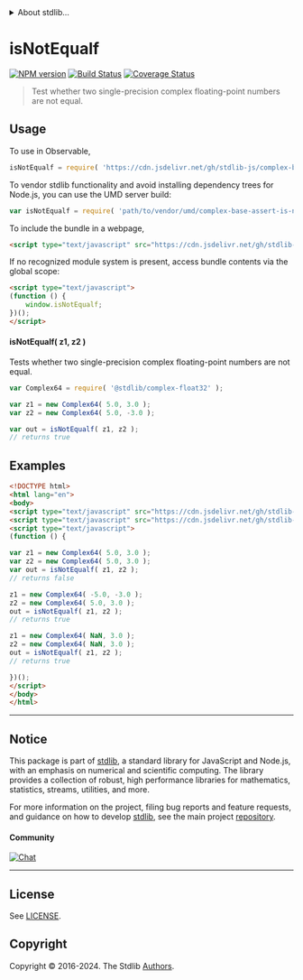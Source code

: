 <!--

@license Apache-2.0

Copyright (c) 2024 The Stdlib Authors.

Licensed under the Apache License, Version 2.0 (the "License");
you may not use this file except in compliance with the License.
You may obtain a copy of the License at

   http://www.apache.org/licenses/LICENSE-2.0

Unless required by applicable law or agreed to in writing, software
distributed under the License is distributed on an "AS IS" BASIS,
WITHOUT WARRANTIES OR CONDITIONS OF ANY KIND, either express or implied.
See the License for the specific language governing permissions and
limitations under the License.

-->


<details>
  <summary>
    About stdlib...
  </summary>
  <p>We believe in a future in which the web is a preferred environment for numerical computation. To help realize this future, we've built stdlib. stdlib is a standard library, with an emphasis on numerical and scientific computation, written in JavaScript (and C) for execution in browsers and in Node.js.</p>
  <p>The library is fully decomposable, being architected in such a way that you can swap out and mix and match APIs and functionality to cater to your exact preferences and use cases.</p>
  <p>When you use stdlib, you can be absolutely certain that you are using the most thorough, rigorous, well-written, studied, documented, tested, measured, and high-quality code out there.</p>
  <p>To join us in bringing numerical computing to the web, get started by checking us out on <a href="https://github.com/stdlib-js/stdlib">GitHub</a>, and please consider <a href="https://opencollective.com/stdlib">financially supporting stdlib</a>. We greatly appreciate your continued support!</p>
</details>

# isNotEqualf

[![NPM version][npm-image]][npm-url] [![Build Status][test-image]][test-url] [![Coverage Status][coverage-image]][coverage-url] <!-- [![dependencies][dependencies-image]][dependencies-url] -->

> Test whether two single-precision complex floating-point numbers are not equal.

<!-- Section to include introductory text. Make sure to keep an empty line after the intro `section` element and another before the `/section` close. -->

<section class="intro">

</section>

<!-- /.intro -->

<!-- Package usage documentation. -->



<section class="usage">

## Usage

To use in Observable,

```javascript
isNotEqualf = require( 'https://cdn.jsdelivr.net/gh/stdlib-js/complex-base-assert-is-not-equalf@umd/browser.js' )
```

To vendor stdlib functionality and avoid installing dependency trees for Node.js, you can use the UMD server build:

```javascript
var isNotEqualf = require( 'path/to/vendor/umd/complex-base-assert-is-not-equalf/index.js' )
```

To include the bundle in a webpage,

```html
<script type="text/javascript" src="https://cdn.jsdelivr.net/gh/stdlib-js/complex-base-assert-is-not-equalf@umd/browser.js"></script>
```

If no recognized module system is present, access bundle contents via the global scope:

```html
<script type="text/javascript">
(function () {
    window.isNotEqualf;
})();
</script>
```

#### isNotEqualf( z1, z2 )

Tests whether two single-precision complex floating-point numbers are not equal.

```javascript
var Complex64 = require( '@stdlib/complex-float32' );

var z1 = new Complex64( 5.0, 3.0 );
var z2 = new Complex64( 5.0, -3.0 );

var out = isNotEqualf( z1, z2 );
// returns true
```

</section>

<!-- /.usage -->

<!-- Package usage notes. Make sure to keep an empty line after the `section` element and another before the `/section` close. -->

<section class="notes">

</section>

<!-- /.notes -->

<!-- Package usage examples. -->

<section class="examples">

## Examples

<!-- eslint no-undef: "error" -->

```html
<!DOCTYPE html>
<html lang="en">
<body>
<script type="text/javascript" src="https://cdn.jsdelivr.net/gh/stdlib-js/complex-float32@umd/browser.js"></script>
<script type="text/javascript" src="https://cdn.jsdelivr.net/gh/stdlib-js/complex-base-assert-is-not-equalf@umd/browser.js"></script>
<script type="text/javascript">
(function () {

var z1 = new Complex64( 5.0, 3.0 );
var z2 = new Complex64( 5.0, 3.0 );
var out = isNotEqualf( z1, z2 );
// returns false

z1 = new Complex64( -5.0, -3.0 );
z2 = new Complex64( 5.0, 3.0 );
out = isNotEqualf( z1, z2 );
// returns true

z1 = new Complex64( NaN, 3.0 );
z2 = new Complex64( NaN, 3.0 );
out = isNotEqualf( z1, z2 );
// returns true

})();
</script>
</body>
</html>
```

</section>

<!-- /.examples -->

<!-- C interface documentation. -->



<!-- Section to include cited references. If references are included, add a horizontal rule *before* the section. Make sure to keep an empty line after the `section` element and another before the `/section` close. -->

<section class="references">

</section>

<!-- /.references -->

<!-- Section for related `stdlib` packages. Do not manually edit this section, as it is automatically populated. -->

<section class="related">

</section>

<!-- /.related -->

<!-- Section for all links. Make sure to keep an empty line after the `section` element and another before the `/section` close. -->


<section class="main-repo" >

* * *

## Notice

This package is part of [stdlib][stdlib], a standard library for JavaScript and Node.js, with an emphasis on numerical and scientific computing. The library provides a collection of robust, high performance libraries for mathematics, statistics, streams, utilities, and more.

For more information on the project, filing bug reports and feature requests, and guidance on how to develop [stdlib][stdlib], see the main project [repository][stdlib].

#### Community

[![Chat][chat-image]][chat-url]

---

## License

See [LICENSE][stdlib-license].


## Copyright

Copyright &copy; 2016-2024. The Stdlib [Authors][stdlib-authors].

</section>

<!-- /.stdlib -->

<!-- Section for all links. Make sure to keep an empty line after the `section` element and another before the `/section` close. -->

<section class="links">

[npm-image]: http://img.shields.io/npm/v/@stdlib/complex-base-assert-is-not-equalf.svg
[npm-url]: https://npmjs.org/package/@stdlib/complex-base-assert-is-not-equalf

[test-image]: https://github.com/stdlib-js/complex-base-assert-is-not-equalf/actions/workflows/test.yml/badge.svg?branch=main
[test-url]: https://github.com/stdlib-js/complex-base-assert-is-not-equalf/actions/workflows/test.yml?query=branch:main

[coverage-image]: https://img.shields.io/codecov/c/github/stdlib-js/complex-base-assert-is-not-equalf/main.svg
[coverage-url]: https://codecov.io/github/stdlib-js/complex-base-assert-is-not-equalf?branch=main

<!--

[dependencies-image]: https://img.shields.io/david/stdlib-js/complex-base-assert-is-not-equalf.svg
[dependencies-url]: https://david-dm.org/stdlib-js/complex-base-assert-is-not-equalf/main

-->

[chat-image]: https://img.shields.io/gitter/room/stdlib-js/stdlib.svg
[chat-url]: https://app.gitter.im/#/room/#stdlib-js_stdlib:gitter.im

[stdlib]: https://github.com/stdlib-js/stdlib

[stdlib-authors]: https://github.com/stdlib-js/stdlib/graphs/contributors

[umd]: https://github.com/umdjs/umd
[es-module]: https://developer.mozilla.org/en-US/docs/Web/JavaScript/Guide/Modules

[deno-url]: https://github.com/stdlib-js/complex-base-assert-is-not-equalf/tree/deno
[deno-readme]: https://github.com/stdlib-js/complex-base-assert-is-not-equalf/blob/deno/README.md
[umd-url]: https://github.com/stdlib-js/complex-base-assert-is-not-equalf/tree/umd
[umd-readme]: https://github.com/stdlib-js/complex-base-assert-is-not-equalf/blob/umd/README.md
[esm-url]: https://github.com/stdlib-js/complex-base-assert-is-not-equalf/tree/esm
[esm-readme]: https://github.com/stdlib-js/complex-base-assert-is-not-equalf/blob/esm/README.md
[branches-url]: https://github.com/stdlib-js/complex-base-assert-is-not-equalf/blob/main/branches.md

[stdlib-license]: https://raw.githubusercontent.com/stdlib-js/complex-base-assert-is-not-equalf/main/LICENSE

</section>

<!-- /.links -->
